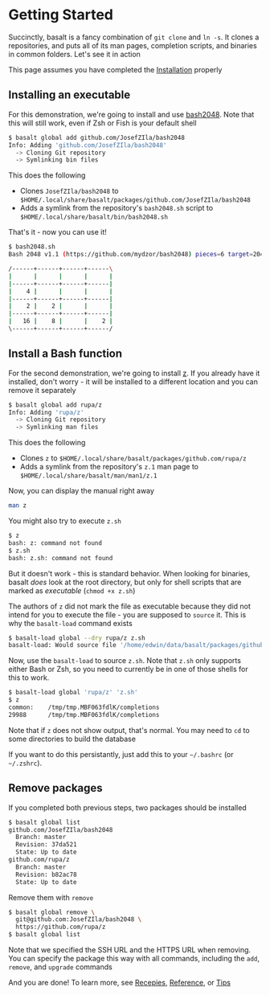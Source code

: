 # Getting Started

Succinctly, basalt is a fancy combination of `git clone` and `ln -s`. It clones a repositories, and puts all of its man pages, completion scripts, and binaries in common folders. Let's see it in action

This page assumes you have completed the [Installation](./installation.md) properly

## Installing an executable

For this demonstration, we're going to install and use [bash2048](JosefZIla/bash2048). Note that this will still work, even if Zsh or Fish is your default shell

```sh
$ basalt global add github.com/JosefZIla/bash2048
Info: Adding 'github.com/JosefZIla/bash2048'
  -> Cloning Git repository
  -> Symlinking bin files
```

This does the following

- Clones `JosefZIla/bash2048` to `$HOME/.local/share/basalt/packages/github.com/JosefZIla/bash2048`
- Adds a symlink from the repository's `bash2048.sh` script to `$HOME/.local/share/basalt/bin/bash2048.sh`

That's it - now you can use it!

```sh
$ bash2048.sh
Bash 2048 v1.1 (https://github.com/mydzor/bash2048) pieces=6 target=2048 score=60

/------+------+------+------\
|      |      |      |      |
|------+------+------+------|
|    4 |      |      |      |
|------+------+------+------|
|    2 |    2 |      |      |
|------+------+------+------|
|   16 |    8 |      |    2 |
\------+------+------+------/
```

## Install a Bash function

For the second demonstration, we're going to install [z](https://github.com/rupa/z). If you already have it installed, don't worry - it will be installed to a different location and you can remove it separately

```sh
$ basalt global add rupa/z
Info: Adding 'rupa/z'
  -> Cloning Git repository
  -> Symlinking man files
```

This does the following

- Clones `z` to `$HOME/.local/share/basalt/packages/github.com/rupa/z`
- Adds a symlink from the repository's `z.1` man page to `$HOME/.local/share/basalt/man/man1/z.1`

Now, you can display the manual right away

```sh
man z
```

You might also try to execute `z.sh`

```sh
$ z
bash: z: command not found
$ z.sh
bash: z.sh: command not found
```

But it doesn't work - this is standard behavior. When looking for binaries, basalt _does_ look at the root directory, but only for shell scripts that are marked as _executable_ (`chmod +x z.sh`)

The authors of `z` did not mark the file as executable because they did not intend for you to execute the file - you are supposed to `source` it. This is why the `basalt-load` command exists

```sh
$ basalt-load global --dry rupa/z z.sh
basalt-load: Would source file '/home/edwin/data/basalt/packages/github.com/rupa/z/z.sh'
```

Now, use the `basalt-load` to source `z.sh`. Note that `z.sh` only supports either Bash or Zsh, so you need to currently be in one of those shells for this to work.

```sh
$ basalt-load global 'rupa/z' 'z.sh'
$ z
common:    /tmp/tmp.MBF063fdlK/completions
29988      /tmp/tmp.MBF063fdlK/completions
```

Note that if `z` does not show output, that's normal. You may need to `cd` to some directories to build the database

If you want to do this persistantly, just add this to your `~/.bashrc` (or `~/.zshrc`).

## Remove packages

If you completed both previous steps, two packages should be installed
```sh
$ basalt global list
github.com/JosefZIla/bash2048
  Branch: master
  Revision: 37da521
  State: Up to date
github.com/rupa/z
  Branch: master
  Revision: b82ac78
  State: Up to date
```

Remove them with `remove`

```sh
$ basalt global remove \
  git@github.com:JosefZIla/bash2048 \
  https://github.com/rupa/z
$ basalt global list
```

Note that we specified the SSH URL and the HTTPS URL when removing. You can specify the package this way with all commands, including the `add`, `remove`, and `upgrade` commands

And you are done! To learn more, see [Recepies](./.recepies.md), [Reference](./reference.md), or [Tips](./tips.md)
